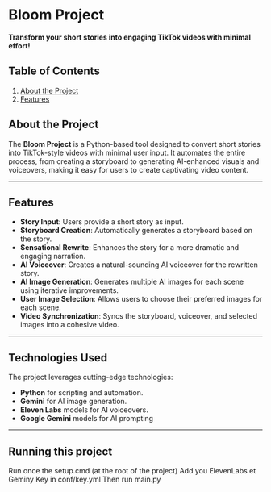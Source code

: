 # Bloom Project

**Transform your short stories into engaging TikTok videos with minimal effort!**

## Table of Contents

1. [About the Project](#about-the-project)
2. [Features](#features)

## About the Project

The **Bloom Project** is a Python-based tool designed to convert short stories into TikTok-style videos with minimal user input. It automates the entire process, from creating a storyboard to generating AI-enhanced visuals and voiceovers, making it easy for users to create captivating video content.

---

## Features

- **Story Input**: Users provide a short story as input.
- **Storyboard Creation**: Automatically generates a storyboard based on the story.
- **Sensational Rewrite**: Enhances the story for a more dramatic and engaging narration.
- **AI Voiceover**: Creates a natural-sounding AI voiceover for the rewritten story.
- **AI Image Generation**: Generates multiple AI images for each scene using iterative improvements.
- **User Image Selection**: Allows users to choose their preferred images for each scene.
- **Video Synchronization**: Syncs the storyboard, voiceover, and selected images into a cohesive video.

---

## Technologies Used

The project leverages cutting-edge technologies:

- **Python** for scripting and automation.
- **Gemini** for AI image generation.
- **Eleven Labs** models for AI voiceovers.
- **Google Gemini** models for AI prompting

---

## Running this project

Run once the setup.cmd (at the root of the project)
Add you ElevenLabs et Geminy Key in conf/key.yml
Then run main.py
